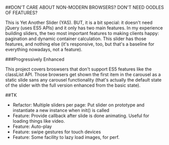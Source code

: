 ##DON'T CARE ABOUT NON-MODERN BROWSERS? DON'T NEED OODLES OF FEATURES?

This is Yet Another Slider (YAS). BUT, it is a bit special: it doesn't need jQuery (uses ES5 APIs) and it only has two main features. In my experience building sliders, the two most important features to making clients happy: pagination and dynamic container calculation. This slider has those features, and nothing else (it's responsive, too, but that's a baseline for everything nowadays, not a feature).

###Progressively Enhanced

This project covers broswsers that don't support ES5 features like the classList API. Those browsers get shown the first item in the carousel as a static slide sans any carousel functionality (that's actually the default state of the slider with the full version enhanced from the basic state).


##TK

* Refactor: Multiple sliders per page: Put slider on prototype and instantiate a new instance when init() is called
* Feature: Provide callback after slide is done animating. Useful for loading things like video.
* Feature: Auto-play
* Feature: swipe gestures for touch devices
* Feature: Some facility to lazy load images, for perf.

